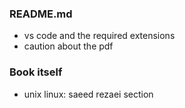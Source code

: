 ### README.md

- vs code and the required extensions
- caution about the pdf

### Book itself

- unix linux: saeed rezaei section
